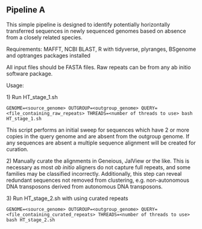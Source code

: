 ## Pipeline A

This simple pipeline is designed to identify potentially horizontally transferred sequences in newly sequenced genomes based on absence from a closely related species.

Requirements: MAFFT, NCBI BLAST, R with tidyverse, plyranges, BSgenome and optranges packages installed

All input files should be FASTA files. Raw repeats can be from any ab initio software package.

Usage:

1\) Run HT_stage_1.sh

`GENOME=<source_genome> OUTGROUP=<outgroup_genome> QUERY=<file_containing_raw_repeats> THREADS=<number of threads to use> bash HT_stage_1.sh`

This script performs an initial sweep for sequences which have 2 or more copies in the query genome and are absent from the outgroup genome. If any sequences are absent a multiple sequence alignment will be created for curation.

2\) Manually curate the alignments in Geneious, JalView or the like. This is necessary as most *ab initio* aligners do not capture full repeats, and some families may be classified incorrectly. Additionally, this step can reveal redundant sequences not removed from clustering, e.g. non-autonomous DNA transposons derived from autonomous DNA transposons.

3\) Run HT_stage_2.sh with using curated repeats

`GENOME=<source_genome> OUTGROUP=<outgroup_genome> QUERY=<file_containing_curated_repeats> THREADS=<number of threads to use> bash HT_stage_2.sh`
